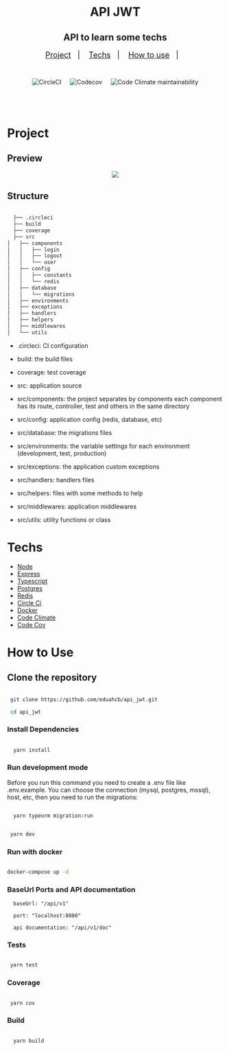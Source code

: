 <h1 style="text-align: center;">API JWT</h1>

<h2 style="text-align: center;">API to learn some techs</h2>

<p align="center" style="font-size: 18px;">
  <a href="#project">Project</a>&nbsp;&nbsp;&nbsp;|&nbsp;&nbsp;&nbsp;
  <a href="#techs">Techs</a>&nbsp;&nbsp;&nbsp;|&nbsp;&nbsp;&nbsp;
  <a href="#how-to-use">How to use</a>&nbsp;&nbsp;&nbsp;|&nbsp;&nbsp;&nbsp;
</p>


<div style="display: flex; justify-content: center; margin-top: 30px; margin-bottom: 80px;">
  <div style="margin: 0 10px;">

   ![CircleCI](https://img.shields.io/circleci/build/github/eduahcb/api_jwt?style=for-the-badge)
  
  </div>


  <div style="margin: 0 10px;">

   ![Codecov](https://img.shields.io/codecov/c/github/eduahcb/api_jwt?style=for-the-badge)
  
  </div>

  <div style="margin: 0 10px;">

   ![Code Climate maintainability](https://img.shields.io/codeclimate/maintainability/eduahcb/api_jwt?style=for-the-badge)

  </div>
</div>

# Project

## Preview

<p align="center">
<img src=".github/api_jwt.gif" />
</p>


## Structure

```sh

  ├── .circleci
  ├── build 
  ├── coverage
  ├── src
│   ├── components
│   │   ├── login
│   │   ├── logout
│   │   └── user
│   ├── config
│   │   ├── constants
│   │   └── redis
│   ├── database
│   │   └── migrations
│   ├── environments
│   ├── exceptions
│   ├── handlers
│   ├── helpers
│   ├── middlewares
│   └── utils

```

- .circleci: CI configuration

- build:  the build files

- coverage: test coverage

- src: application source

- src/components: the project separates by components each component has its route, controller, test and others in the same directory

- src/config: application config (redis, database, etc)

- src/database: the migrations files

- src/environments: the variable settings for each environment (development, test, production)

- src/exceptions: the application custom exceptions

- src/handlers: handlers files

- src/helpers: files with some methods to help

- src/middlewares: application middlewares

- src/utils: utility functions or class

# Techs

- [Node](https://nodejs.org/en/)
- [Express](https://expressjs.com/pt-br/)
- [Typescript](https://www.typescriptlang.org/)
- [Postgres](https://www.postgresql.org/)
- [Redis](https://redis.io/)
- [Circle Ci](https://circleci.com/)
- [Docker](https://www.docker.com/)
- [Code Climate](https://codeclimate.com/)
- [Code Cov](https://about.codecov.io/)


# How to Use

## Clone the repository

 ```sh
 
  git clone https://github.com/eduahcb/api_jwt.git

  cd api_jwt
 
 ```

### Install Dependencies

  ```sh
   
    yarn install

  ```

### Run development mode

  Before you run this command you need to create a .env file like .env.example. You can
  choose the connection (mysql, postgres, mssql), host, etc, then you need to run the migrations:

  ```sh

    yarn typeorm migration:run

  ``` 

   ```sh

    yarn dev

   ```

### Run with docker

  ```sh

  docker-compose up -d

  ```

### BaseUrl Ports and API documentation

  ```
    baseUrl: "/api/v1"
    
    port: "localhost:8080"
    
    api documentation: "/api/v1/doc"
  ```
### Tests

 ```sh

  yarn test

 ```
### Coverage

 ```sh

  yarn cov

 ```

 ### Build

  ```sh

    yarn build

  ```



